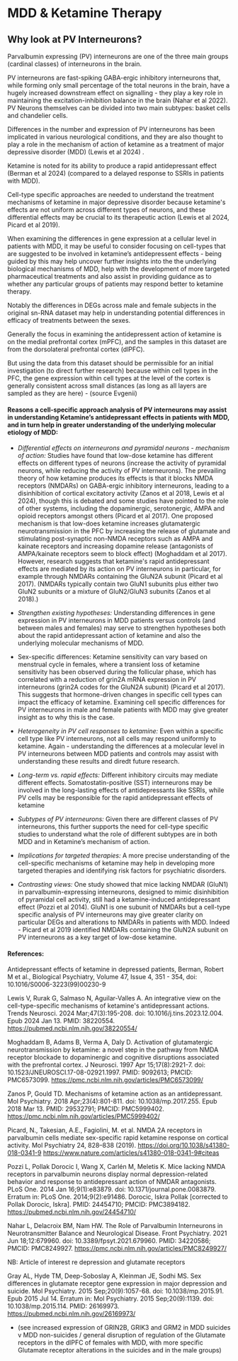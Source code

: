 # MDD & Ketamine Therapy

## Why look at PV Interneurons?

Parvalbumin expressing (PV) interneurons are one of the three main groups (cardinal classes) of interneurons in the brain. 

PV interneurons are fast-spiking GABA-ergic inhibitory interneurons that, while forming only small percentage of the total neurons in the brain, have a hugely increased downstream effect on signalling - they play a key role in maintaining the excitation-inhibition balance in the brain (Nahar et al 2022). PV Neurons themselves can be divided into two main subtypes: basket cells and chandelier cells.

Differences in the number and expression of PV interneurons has been implicated in various neurological conditions, and they are also thought to play a role in the mechanism of action of ketamine as a treatment of major depressive disorder (MDD) (Lewis et al 2024) .

Ketamine is noted for its ability to produce a rapid antidepressant effect  (Berman et al 2024) (compared to a delayed response to SSRIs in patients with MDD). 

Cell-type specific approaches are needed to understand the treatment mechanisms of ketamine in major depressive disorder because ketamine's effects are not uniform across different types of neurons, and these differential effects may be crucial to its therapeutic action (Lewis et al 2024, Picard et al 2019). 

When examining the differences in gene expression at a cellular level in patients with MDD, it may be useful to consider focusing on cell-types that are suggested to be involved in ketamine’s antidepressent effects - being guided by this may help uncover further insights into the the underlying biological mechanisms of MDD, help with the development of more targeted pharmaceutical treatments and also assist in providing guidance as to whether any particular groups of patients may respond better to ketamine therapy. 

Notably the differences in DEGs across male and female subjects in the original sn-RNA dataset may help in understanding potential differences in efficacy of treatments between the sexes.

Generally the focus in examining the antidepressent action of ketamine is on the medial prefrontal cortex (mPFC), and the samples in this dataset are from the dorsolateral prefrontal cortex (dlPFC). 

But using the data from this dataset should be permissible for an initial investigation (to direct further research) because within cell types in the PFC, the gene expression within cell types at the level of the cortex is generally consistent across small distances (as long as all layers are sampled as they are here) - (source Evgenii)

#### Reasons a cell-specific approach analysis of PV interneurons may assist in understanding Ketamine’s antidepressant effects in patients with MDD, and in turn help in greater understanding of the underlying molecular etiology of MDD:

* _Differential effects on interneurons and pyramidal neurons - mechanism of action:_
Studies have found that low-dose ketamine has different effects on different types of neurons (increase the activity of pyramidal neurons, while reducing the activity of PV interneurons).  The prevailing theory of how ketamine produces its effects is that it blocks NMDA receptors (NMDARs) on GABA-ergic inhibitory interneurons, leading to a disinhibition of cortical excitatory activity (Zanos et al 2018, Lewis et al 2024), though this is debated and some studies have pointed to the role of other systems, including the dopaminergic, serotonergic, AMPA and opioid receptors amongst others (Picard et al 2017). One proposed mechanism is that low-does ketamine increases glutamatergic neurotransmission in the PFC by increasing the release of glutamate and stimulating post-synaptic non-NMDA receptors such as AMPA and kainate receptors and increasing dopamine release (antagonists of AMPA/kainate receptors seem to block effect) (Moghaddam et al 2017). However, research suggests that ketamine's rapid antidepressant effects are mediated by its action on PV interneurons in particular, for example through NMDARs containing the GluN2A subunit (Picard et al 2017). (NMDARs typically contain two GluN1 subunits plus either two GluN2 subunits or a mixture of GluN2/GluN3 subunits (Zanos et al 2018).) 

* _Strengthen existing hypotheses:_ Understanding differences in gene expression in PV interneurons in MDD patients versus controls (and between males and females) may serve to strengthen hypotheses both about the rapid antidepressant action of ketamine and also the underlying molecular mechanisms of MDD.

* Sex-specific differences: Ketamine sensitivity can vary based on menstrual cycle in females, where a transient loss of ketamine sensitivity has been observed during the follicular phase, which has correlated with a reduction of grin2A mRNA expression in PV interneurons (grin2A codes for the GluN2A subunit) (Picard et al 2017). This suggests that hormone-driven changes in specific cell types can impact the efficacy of ketamine. Examining cell specific differences for PV interneurons in male and female patients with MDD may give greater insight as to why this is the case.

* _Heterogeneity in PV cell responses to ketamine:_ Even within a specific cell type like PV interneurons, not all cells may respond uniformly to ketamine. Again - understanding the differences at a molecular level in PV interneurons between MDD patients and controls may assist with understanding these results and diredt future research.

* _Long-term vs. rapid effects:_ Different inhibitory circuits may mediate different effects. Somatostatin-positive (SST) interneurons may be involved in the long-lasting effects of antidepressants like SSRIs, while PV cells may be responsible for the rapid antidepressant effects of ketamine

* _Subtypes of PV interneurons:_ Given there are different classes of PV interneurons, this further supports the need for cell-type specific studies to understand what the role of different subtypes are in both MDD and in Ketamine’s mechanism of action.

* _Implications for targeted therapies:_ A more precise understanding of the cell-specific mechanisms of ketamine may help in developing more targeted therapies and identifying risk factors for psychiatric disorders.

* _Contrasting views:_ One study showed that mice lacking NMDAR (GluN1) in parvalbumin-expressing interneurons, designed to mimic disinhibition of pyramidal cell activity, still had a ketamine-induced antidepressant effect (Pozzi et al 2014). GluN1 is one subunit of NMDARs but a cell-type specific analysis of PV interneurons may give greater clarity on particular DEGs and alterations to NMDARs in patients with MDD. Indeed - Picard et al 2019 identified NMDARs containing the GluN2A subunit on PV interneurons as a key target of low-dose ketamine.

#### References: 

Antidepressant effects of ketamine in depressed patients,  Berman, Robert M et al.,  Biological Psychiatry, Volume 47, Issue 4, 351 - 354, doi: 10.1016/S0006-3223(99)00230-9

Lewis V, Rurak G, Salmaso N, Aguilar-Valles A. An integrative view on the cell-type-specific mechanisms of ketamine's antidepressant actions. Trends Neurosci. 2024 Mar;47(3):195-208. doi: 10.1016/j.tins.2023.12.004. Epub 2024 Jan 13. PMID: 38220554.
https://pubmed.ncbi.nlm.nih.gov/38220554/ 

Moghaddam B, Adams B, Verma A, Daly D. Activation of glutamatergic neurotransmission by ketamine: a novel step in the pathway from NMDA receptor blockade to dopaminergic and cognitive disruptions associated with the prefrontal cortex. J Neurosci. 1997 Apr 15;17(8):2921-7. doi: 10.1523/JNEUROSCI.17-08-02921.1997. PMID: 9092613; PMCID: PMC6573099.
https://pmc.ncbi.nlm.nih.gov/articles/PMC6573099/ 
 
Zanos P, Gould TD. Mechanisms of ketamine action as an antidepressant. Mol Psychiatry. 2018 Apr;23(4):801-811. doi: 10.1038/mp.2017.255. Epub 2018 Mar 13. PMID: 29532791; PMCID: PMC5999402.
https://pmc.ncbi.nlm.nih.gov/articles/PMC5999402/

Picard, N., Takesian, A.E., Fagiolini, M. et al. NMDA 2A receptors in parvalbumin cells mediate sex-specific rapid ketamine response on cortical activity. Mol Psychiatry 24, 828–838 (2019). 
https://doi.org/10.1038/s41380-018-0341-9
https://www.nature.com/articles/s41380-018-0341-9#citeas 

Pozzi L, Pollak Dorocic I, Wang X, Carlén M, Meletis K. Mice lacking NMDA receptors in parvalbumin neurons display normal depression-related behavior and response to antidepressant action of NMDAR antagonists. PLoS One. 2014 Jan 16;9(1):e83879. doi: 10.1371/journal.pone.0083879. Erratum in: PLoS One. 2014;9(2):e91486. Dorocic, Iskra Pollak [corrected to Pollak Dorocic, Iskra]. PMID: 24454710; PMCID: PMC3894182.
https://pubmed.ncbi.nlm.nih.gov/24454710/ 

Nahar L, Delacroix BM, Nam HW. The Role of Parvalbumin Interneurons in Neurotransmitter Balance and Neurological Disease. Front Psychiatry. 2021 Jun 18;12:679960. doi: 10.3389/fpsyt.2021.679960. PMID: 34220586; PMCID: PMC8249927.
https://pmc.ncbi.nlm.nih.gov/articles/PMC8249927/ 

NB: Article of interest re depression and glutamate receptors

Gray AL, Hyde TM, Deep-Soboslay A, Kleinman JE, Sodhi MS. Sex differences in glutamate receptor gene expression in major depression and suicide. Mol Psychiatry. 2015 Sep;20(9):1057-68. doi: 10.1038/mp.2015.91. Epub 2015 Jul 14. Erratum in: Mol Psychiatry. 2015 Sep;20(9):1139. doi: 10.1038/mp.2015.114. PMID: 26169973.
https://pubmed.ncbi.nlm.nih.gov/26169973/ 
- (see increased expression of GRIN2B, GRIK3 and GRM2 in MDD suicides v MDD non-suicides / general disruption of regulation of the Glutamate receptors in the dlPFC of females with MDD, with more specific Glutamate receptor alterations in the suicides and in the male groups)
